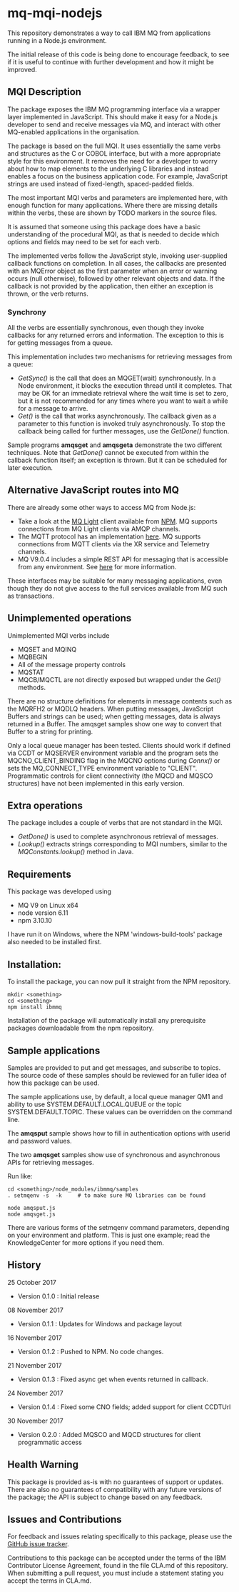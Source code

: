 # mq-mqi-nodejs
This repository demonstrates a way to call IBM MQ from applications
running in a Node.js environment.

The initial release of this code is being done to encourage feedback, to
see if it is useful to continue with further development and how it
might be improved.

## MQI Description
The package exposes the IBM MQ programming interface via
a wrapper layer implemented in JavaScript. This should make it
easy for a Node.js developer to send and receive messages via MQ, and
interact with other MQ-enabled applications in the organisation.

The package is based on the full MQI. It uses essentially the
same verbs and structures as the C or COBOL interface, but with a more
appropriate style for this environment.
It removes the need for a developer to worry about
how to map elements to the underlying C libraries and instead
enables a focus on the
business application code. For example, JavaScript strings are used
instead of fixed-length, spaced-padded fields.

The most important MQI verbs and parameters are implemented here, with enough
function for many applications. Where there
are missing details within the verbs, these are shown by TODO
markers in the source files.

It is assumed that someone using this package does have a basic
understanding of the procedural MQI, as that is needed to decide which
options and fields may need to be set for each verb.

The implemented verbs follow the JavaScript style, invoking
user-supplied callback functions on completion. In all cases, the callbacks
are presented with an MQError object as the first parameter when an error
or warning occurs (null otherwise), followed by other relevant
objects and data. If the callback is not provided by the application,
then either an exception is thrown, or the verb returns.

###  Synchrony
All the verbs are essentially synchronous, even though they invoke callbacks
for any returned errors and information.
The exception to this is for getting messages from a queue.

This implementation includes two mechanisms for retrieving messages from
a queue:
* *GetSync()* is the call that does an MQGET(wait) synchronously. In a Node
environment, it blocks the execution thread until it completes. That may
be OK for an immediate retrieval where the wait time is set to zero,
but it is not recommended for any times where
you want to wait a while for a message to arrive.
* *Get()* is the call that works asynchronously. The callback
given as a parameter to this function is invoked truly asynchronously. To
stop the callback being called for further messages, use the *GetDone()* function.

Sample programs **amqsget** and **amqsgeta** demonstrate the two different
techniques. Note that *GetDone()* cannot be executed from
within the callback function itself; an exception is thrown. But it can
be scheduled for later execution.

## Alternative JavaScript routes into MQ
There are already some other ways to access MQ from Node.js:
* Take a look at
the [MQ Light](https://developer.ibm.com/messaging/mq-light/getting-started-mq-light/)
client available from [NPM](https://www.npmjs.com/package/mqlight). MQ supports
connections from MQ Light clients via AMQP channels.
* The MQTT protocol has an implementation [here](https://www.npmjs.com/package/mqtt). MQ supports
connections from MQTT clients via the XR service and Telemetry channels.
* MQ V9.0.4 includes a simple REST API for messaging that is accessible from any environment.
See [here](https://www.ibm.com/support/knowledgecenter/en/SSFKSJ_9.0.0/com.ibm.mq.pro.doc/q130020_.htm#q130020___messagingapi) for more information.

These interfaces may be suitable for many messaging applications, even though
they do not give access to the full services available from MQ such as transactions.

## Unimplemented operations
Unimplemented MQI verbs include
* MQSET and MQINQ
* MQBEGIN
* All of the message property controls
* MQSTAT
* MQCB/MQCTL are not directly exposed but wrapped under the *Get()* methods.

There are no structure definitions for elements in message contents such
as the MQRFH2 or MQDLQ headers. When putting messages, JavaScript Buffers and
strings can be used; when getting messages,
data is always returned in a Buffer. The amqsget samples show one way
to convert that Buffer to a string for printing.

Only a local queue manager has been tested. Clients should work if defined via
CCDT or MQSERVER environment variable and the program sets the
MQCNO_CLIENT_BINDING flag in the MQCNO options during *Connx()* or sets the
MQ_CONNECT_TYPE environment variable to "CLIENT".
Programmatic controls for
client connectivity (the MQCD and MQSCO structures) have not been implemented
in this early version.

## Extra operations
The package includes a couple of verbs that are not standard in the MQI.
* *GetDone()* is used to complete asynchronous retrieval of messages.
* *Lookup()* extracts strings corresponding to MQI numbers, similar to the
*MQConstants.lookup()* method in Java.

## Requirements
This package was developed using
* MQ V9 on Linux x64
* node version 6.11
* npm 3.10.10

I have run it on Windows, where the NPM 'windows-build-tools' package
also needed to be installed first.

## Installation:
To install the package, you can now pull it straight from the
NPM repository.

~~~
mkdir <something>
cd <something>
npm install ibmmq
~~~

Installation of the package will automatically install any
prerequisite packages downloadable from the npm
repository.

## Sample applications
Samples are provided to put and get messages, and subscribe to
topics. The source code of these samples should be reviewed for
an fuller idea of how this package can be used.

The sample applications use, by default, a local queue manager QM1
and ability to
use SYSTEM.DEFAULT.LOCAL.QUEUE or the topic SYSTEM.DEFAULT.TOPIC.
These values can be overridden on the command line.

The **amqsput** sample shows how to fill in authentication options with
userid and password values.

The two **amqsget** samples show use of synchronous and asynchronous
APIs for retrieving messages.

Run like:

~~~
cd <something>/node_modules/ibmmq/samples
. setmqenv -s  -k     # to make sure MQ libraries can be found

node amqsput.js
node amqsget.js
~~~

There are various forms of the setmqenv command parameters, depending on your
environment and platform. This is just one example; read the KnowledgeCenter for
more options if you need them.

## History

25 October 2017
* Version 0.1.0 : Initial release

08 November 2017
* Version 0.1.1 : Updates for Windows and package layout

16 November 2017
* Version 0.1.2 : Pushed to NPM. No code changes.

21 November 2017
* Version 0.1.3 : Fixed async get when events returned in callback.

24 November 2017
* Version 0.1.4 : Fixed some CNO fields; added support for client CCDTUrl

30 November 2017
* Version 0.2.0 : Added MQSCO and MQCD structures for client programmatic access

## Health Warning

This package is provided as-is with no guarantees of support or updates.
There are also no guarantees of compatibility
with any future versions of the package; the API is subject to change based
on any feedback.

## Issues and Contributions

For feedback and issues relating specifically to this package, please use the
[GitHub issue tracker](https://github.com/ibm-messaging/mq-mqi-nodejs/issues).

Contributions to this package can be accepted under the terms of the
IBM Contributor License Agreement, found in the file CLA.md of this repository.
When submitting a pull request, you must include a statement stating
you accept the terms in CLA.md.
